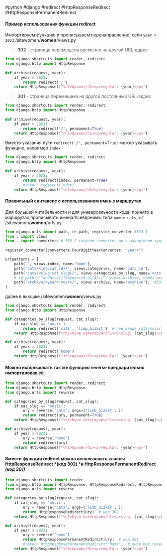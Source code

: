 #python #django #redirect #HttpResponseRedirect #HttpResponsePermanentRedirect
#### Пример использования функции redirect
Импортируем функцию и прописываем перенаправление, если `year > 2023`
/sitewomen/**women**/views.py
> **302** - страница перемещена временно на другой URL-адрес
```python
from django.shortcuts import render, redirect
from django.http import HttpResponse
  
def archive(request, year):
    if year > 2023:
        return redirect('/')
    return HttpResponse(f"<h1>Архив</h1><p>regular: {year}</p>")
```
> **301** - страница перемещена на другой постоянный URL-адрес
```python
from django.shortcuts import render, redirect
from django.http import HttpResponse
  
def archive(request, year):
    if year > 2023:
        return redirect('/', permanent=True)
    return HttpResponse(f"<h1>Архив</h1><p>regular: {year}</p>")
```
Вместо указания пути `redirect('/', permanent=True)` можно указывать функцию, например `index`
```python
from django.shortcuts import render, redirect
from django.http import HttpResponse
  
def archive(request, year):
    if year > 2023:
        return redirect(index, permanent=True)
        #return redirect(index)
    return HttpResponse(f"<h1>Архив</h1><p>regular: {year}</p>")
```
#### Правильный синтаксис с использованием имен в маршрутах
Для большей читабельности и для универсальности кода, принято в маршрутах прописывать имена/псевдонимы типа `name='cats_id'`
/sitewomen/**women**/urls.py
```python
from django.urls import path, re_path, register_converter #333 1
from . import views
from . import converters # 333 2 создаем converter.py и закидіваем туда класс и регистрируем его
  
register_converter(converters.FourDigitYearConverter, "year4")

urlpatterns = [
    path('', views.index, name='home'),
    path('cats/<int:cat_id>/', views.categories, name='cats_id'),
    path('cats/<slug:cat_slug>/', views.categories_by_slug, name='cats'),
    # re_path(r"^archive/(?P<year>[0-9]{4})/", views.archive, name='archive'),
    path('archive/<year4:year>/', views.archive, name='archive'),  #333
]
```
далее в вьюшке 
/sitewomen/**women**/views.py
```python
from django.shortcuts import render, redirect
from django.http import HttpResponse

def categories_by_slug(request, cat_slug):
	if cat_slug == 'music':
        return redirect('cats', 'limp_bizkit')  # при вводе cats/music => cats/limp_bizkit
    return HttpResponse(f"<h1>Куча категорий</h1><p>slug: {cat_slug}</p>")

def archive(request, year):
    if year > 2023:
        return redirect('home')
    return HttpResponse(f"<h1>Архив</h1><p>regular: {year}</p>")

```
#### Можно использовать так же функцию **reverse** предварительно импортировав её
```python
from django.shortcuts import render, redirect
from django.http import HttpResponse
from django.urls import reverse

def categories_by_slug(request, cat_slug):
    if cat_slug == 'music':
        ury = reverse('cats', args=('limb_bizkit', ))
        return redirect(ury, permanent=True)
    return HttpResponse(f"<h1>Куча категорий</h1><p>slug: {cat_slug}</p>")

def archive(request, year):
    if year > 2023:
        ury = reverse('home')
        return redirect(ury)
    return HttpResponse(f"<h1>Архив</h1><p>regular: {year}</p>")
```
#### Вместо функции **redirect** можно использовать классы **HttpResponseRedirect** *(код 302) *и  **HttpResponsePermanentRedirect** *(код 301)*
```python
from django.shortcuts import render
from django.http import HttpResponse, HttpResponseRedirect, HttpResponsePermanentRedirect
from django.urls import reverse

def categories_by_slug(request, cat_slug):
    if cat_slug == 'music':
        ury = reverse('cats', args=('limb_bizkit', ))
        return HttpResponseRedirect(ury)  # код 302
    return HttpResponse(f"<h1>Куча категорий</h1><p>slug: {cat_slug}</p>")

def archive(request, year):
    if year > 2023:
        ury = reverse('home')
        return HttpResponsePermanentRedirect(ury)  # код 301
        #return HttpResponsePermanentRedirect('home')  # либо без reverse
    return HttpResponse(f"<h1>Архив</h1><p>regular: {year}</p>")
```